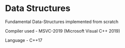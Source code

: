 # Data Structures

Fundamental Data-Structures implemented from scratch 

Compiler used - MSVC-2019 (Microsoft Visual C++ 2019)

Language - C++17
